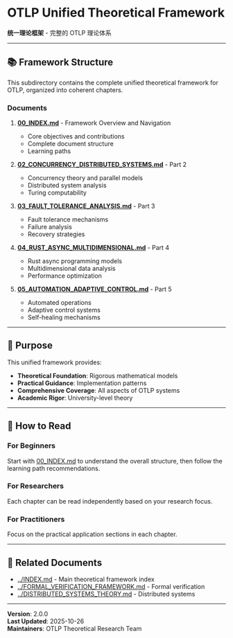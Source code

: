 # OTLP Unified Theoretical Framework

**统一理论框架** - 完整的 OTLP 理论体系

---

## 📚 Framework Structure

This subdirectory contains the complete unified theoretical framework for OTLP, organized into coherent chapters.

### Documents

1. **[00_INDEX.md](00_INDEX.md)** - Framework Overview and Navigation
   - Core objectives and contributions
   - Complete document structure
   - Learning paths

2. **[02_CONCURRENCY_DISTRIBUTED_SYSTEMS.md](02_CONCURRENCY_DISTRIBUTED_SYSTEMS.md)** - Part 2
   - Concurrency theory and parallel models
   - Distributed system analysis
   - Turing computability

3. **[03_FAULT_TOLERANCE_ANALYSIS.md](03_FAULT_TOLERANCE_ANALYSIS.md)** - Part 3
   - Fault tolerance mechanisms
   - Failure analysis
   - Recovery strategies

4. **[04_RUST_ASYNC_MULTIDIMENSIONAL.md](04_RUST_ASYNC_MULTIDIMENSIONAL.md)** - Part 4
   - Rust async programming models
   - Multidimensional data analysis
   - Performance optimization

5. **[05_AUTOMATION_ADAPTIVE_CONTROL.md](05_AUTOMATION_ADAPTIVE_CONTROL.md)** - Part 5
   - Automated operations
   - Adaptive control systems
   - Self-healing mechanisms

---

## 🎯 Purpose

This unified framework provides:
- **Theoretical Foundation**: Rigorous mathematical models
- **Practical Guidance**: Implementation patterns
- **Comprehensive Coverage**: All aspects of OTLP systems
- **Academic Rigor**: University-level theory

---

## 📖 How to Read

### For Beginners
Start with [00_INDEX.md](00_INDEX.md) to understand the overall structure, then follow the learning path recommendations.

### For Researchers
Each chapter can be read independently based on your research focus.

### For Practitioners
Focus on the practical application sections in each chapter.

---

## 🔗 Related Documents

- [../INDEX.md](../INDEX.md) - Main theoretical framework index
- [../FORMAL_VERIFICATION_FRAMEWORK.md](../FORMAL_VERIFICATION_FRAMEWORK.md) - Formal verification
- [../DISTRIBUTED_SYSTEMS_THEORY.md](../DISTRIBUTED_SYSTEMS_THEORY.md) - Distributed systems

---

**Version**: 2.0.0  
**Last Updated**: 2025-10-26  
**Maintainers**: OTLP Theoretical Research Team

